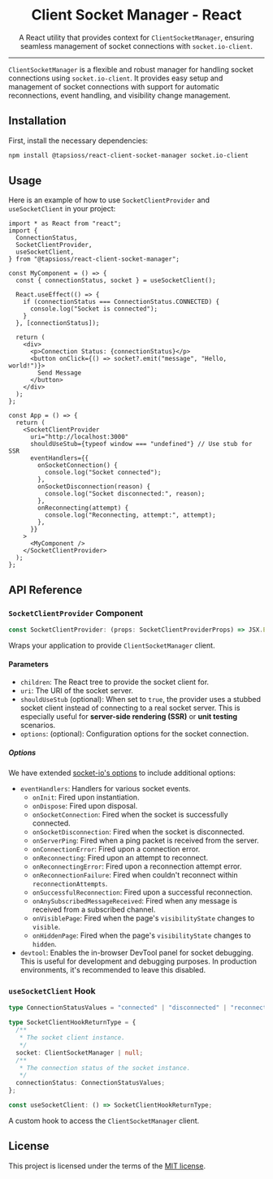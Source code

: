 <div align="center">

# Client Socket Manager - React

</div>

<div align="center">

A React utility that provides context for `ClientSocketManager`, ensuring
seamless management of socket connections with `socket.io-client`.

</div>

---

`ClientSocketManager` is a flexible and robust manager for handling socket
connections using `socket.io-client`. It provides easy setup and management of
socket connections with support for automatic reconnections, event handling, and
visibility change management.

## Installation

First, install the necessary dependencies:

```sh
npm install @tapsioss/react-client-socket-manager socket.io-client
```

## Usage

Here is an example of how to use `SocketClientProvider` and `useSocketClient` in
your project:

```tsx
import * as React from "react";
import {
  ConnectionStatus,
  SocketClientProvider,
  useSocketClient,
} from "@tapsioss/react-client-socket-manager";

const MyComponent = () => {
  const { connectionStatus, socket } = useSocketClient();

  React.useEffect(() => {
    if (connectionStatus === ConnectionStatus.CONNECTED) {
      console.log("Socket is connected");
    }
  }, [connectionStatus]);

  return (
    <div>
      <p>Connection Status: {connectionStatus}</p>
      <button onClick={() => socket?.emit("message", "Hello, world!")}>
        Send Message
      </button>
    </div>
  );
};

const App = () => {
  return (
    <SocketClientProvider
      uri="http://localhost:3000"
      shouldUseStub={typeof window === "undefined"} // Use stub for SSR
      eventHandlers={{
        onSocketConnection() {
          console.log("Socket connected");
        },
        onSocketDisconnection(reason) {
          console.log("Socket disconnected:", reason);
        },
        onReconnecting(attempt) {
          console.log("Reconnecting, attempt:", attempt);
        },
      }}
    >
      <MyComponent />
    </SocketClientProvider>
  );
};
```

## API Reference

### `SocketClientProvider` Component

```ts
const SocketClientProvider: (props: SocketClientProviderProps) => JSX.Element;
```

Wraps your application to provide `ClientSocketManager` client.

#### Parameters

- `children`: The React tree to provide the socket client for.
- `uri`: The URI of the socket server.
- `shouldUseStub` (optional): When set to `true`, the provider uses a stubbed
  socket client instead of connecting to a real socket server. This is
  especially useful for **server-side rendering (SSR)** or **unit testing**
  scenarios.
- `options`: (optional): Configuration options for the socket connection.

##### Options

We have extended
[socket-io's options](https://socket.io/docs/v4/client-options/) to include
additional options:

- `eventHandlers`: Handlers for various socket events.
  - `onInit`: Fired upon instantiation.
  - `onDispose`: Fired upon disposal.
  - `onSocketConnection`: Fired when the socket is successfully connected.
  - `onSocketDisconnection`: Fired when the socket is disconnected.
  - `onServerPing`: Fired when a ping packet is received from the server.
  - `onConnectionError`: Fired upon a connection error.
  - `onReconnecting`: Fired upon an attempt to reconnect.
  - `onReconnectingError`: Fired upon a reconnection attempt error.
  - `onReconnectionFailure`: Fired when couldn't reconnect within
    `reconnectionAttempts`.
  - `onSuccessfulReconnection`: Fired upon a successful reconnection.
  - `onAnySubscribedMessageReceived`: Fired when any message is received from a
    subscribed channel.
  - `onVisiblePage`: Fired when the page's `visibilityState` changes to
    `visible`.
  - `onHiddenPage`: Fired when the page's `visibilityState` changes to `hidden`.
- `devtool`: Enables the in-browser DevTool panel for socket debugging. This is
  useful for development and debugging purposes. In production environments,
  it's recommended to leave this disabled.

### `useSocketClient` Hook

```ts
type ConnectionStatusValues = "connected" | "disconnected" | "reconnecting";

type SocketClientHookReturnType = {
  /**
   * The socket client instance.
   */
  socket: ClientSocketManager | null;
  /**
   * The connection status of the socket instance.
   */
  connectionStatus: ConnectionStatusValues;
};

const useSocketClient: () => SocketClientHookReturnType;
```

A custom hook to access the `ClientSocketManager` client.

## License

This project is licensed under the terms of the
[MIT license](https://github.com/Tap30/client-socket-manager/blob/main/packages/core/LICENSE).
